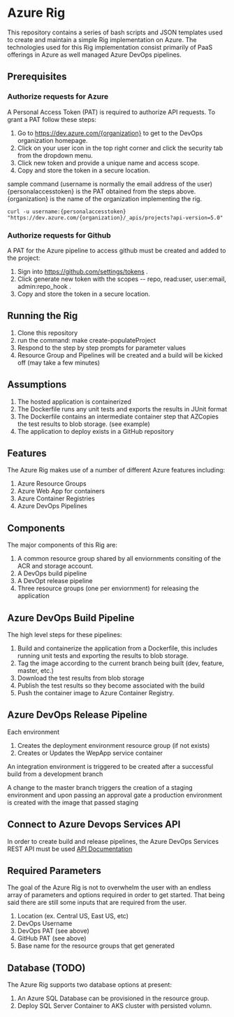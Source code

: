 # Azure Rig

This repository contains a series of bash scripts and JSON templates used to create and maintain a simple Rig implementation on Azure. The technologies used for this Rig implementation consist primarily of PaaS offerings in Azure as well managed Azure DevOps pipelines. 

## Prerequisites

### Authorize requests for Azure 

A Personal Access Token (PAT) is required to authorize API requests. To grant a PAT follow these steps:

1. Go to https://dev.azure.com/{organization} to get to the DevOps organization homepage.
1. Click on your user icon in the top right corner and click the security tab from the dropdown menu.
1. Click new token and provide a unique name and access scope.
1. Copy and store the token in a secure location.

sample command (username is normally the email address of the user)
{personalaccesstoken} is the PAT obtained from the steps above.
{organization} is the name of the organization implementing the rig.

```curl -u username:{personalaccesstoken} "https://dev.azure.com/{organization}/_apis/projects?api-version=5.0"```

### Authorize requests for Github

A PAT for the Azure pipeline to access github must be created and added to the project:

1. Sign into https://github.com/settings/tokens .
1. Click generate new token with the scopes -- repo, read:user, user:email, admin:repo_hook .
1. Copy and store the token in a secure location.

## Running the Rig

1. Clone this repository
1. run the command: make create-populateProject
1. Respond to the step by step prompts for parameter values
1. Resource Group and Pipelines will be created and a build will be kicked off (may take a few minutes) 

## Assumptions

1. The hosted application is containerized
1. The Dockerfile runs any unit tests and exports the results in JUnit format
1. The Dockerfile contains an intermediate container step that AZCopies the test results to blob storage. (see example)
1. The application to deploy exists in a GitHub repository 

## Features

The Azure Rig makes use of a number of different Azure features including:

1. Azure Resource Groups
1. Azure Web App for containers
1. Azure Container Registries
1. Azure DevOps Pipelines

## Components

The major components of this Rig are:

1. A common resource group shared by all enviornments consiting of the ACR and storage account. 
1. A DevOps build pipeline 
1. A DevOpt release pipeline
1. Three resource groups (one per enviornment) for releasing the application

## Azure DevOps Build Pipeline

The high level steps for these pipelines: 

1. Build and containerize the application from a Dockerfile, this includes running unit tests and exporting the results to blob storage.
1. Tag the image according to the current branch being built (dev, feature, master, etc.)
1. Download the test results from blob storage
1. Publish the test results so they become associated with the build
1. Push the container image to Azure Container Registry.

## Azure DevOps Release Pipeline

Each environment  
1. Creates the deployment environment resource group (if not exists)
1. Creates or Updates the WepApp service container

An integration environment is triggered to be created after a successful build from a development branch

A change to the master branch triggers the creation of a staging environment and upon passing an approval gate a production environment is created with the image that passed staging

## Connect to Azure Devops Services API

In order to create build and release pipelines, the Azure DevOps Services REST API must be used [API Documentation](https://docs.microsoft.com/en-us/rest/api/azure/devops/?view=azure-devops-rest-5.0)

## Required Parameters

The goal of the Azure Rig is not to overwhelm the user with an endless array of parameters and options required in order to get started. That being said there are still some inputs that are required from the user.

1. Location (ex. Central US, East US, etc)
1. DevOps Username
1. DevOps PAT (see above)
1. GitHub PAT (see above)
1. Base name for the resource groups that get generated

## Database (TODO)

The Azure Rig supports two database options at present:

1. An Azure SQL Database can be provisioned in the resource group.
1. Deploy SQL Server Container to AKS cluster with persisted volumn.


